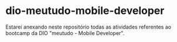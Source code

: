 # dio-meutudo-mobile-developer
Estarei anexando neste repositório todas as atividades referentes ao bootcamp da DIO "meutudo - Mobile Developer".
